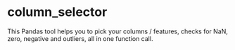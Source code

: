 # column_selector
This Pandas tool  helps you to pick your columns / features, checks for NaN, zero, negative and outliers, all in one function call.
